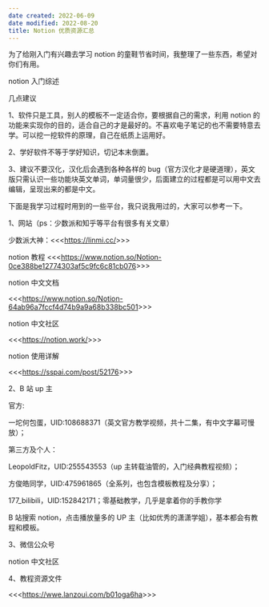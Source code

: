 ```yaml
---
date created: 2022-06-09
date modified: 2022-08-20
title: Notion 优质资源汇总
---
```


为了给刚入门有兴趣去学习 notion 的童鞋节省时间，我整理了一些东西，希望对你们有用。

notion 入门综述

几点建议

1、软件只是工具，别人的模板不一定适合你，要根据自己的需求，利用 notion 的功能来实现你的目的，适合自己的才是最好的。不喜欢电子笔记的也不需要特意去学。可以挖一挖软件的原理，自己在纸质上运用好。

2、学好软件不等于学好知识，切记本末倒置。

3、建议不要汉化，汉化后会遇到各种各样的 bug（官方汉化才是硬道理），英文版只需认识一些功能块英文单词，单词量很少，后面建立的过程都是可以用中文去编辑，呈现出来的都是中文。

下面是我学习过程时用到的一些平台，我只说我用过的，大家可以参考一下。

1、网站（ps：少数派和知乎等平台有很多有关文章）

少数派大神：<<<<https://linmi.cc/>>>>

notion 教程 <<<<https://www.notion.so/Notion-0ce388be12774303af5c9fc6c81cb076>>>>

notion 中文文档

<<<<https://www.notion.so/Notion-64ab96a7fccf4d74b9a9a68b338bc501>>>>

notion 中文社区

<<<<https://notion.work/>>>>

notion 使用详解

<<<<https://sspai.com/post/52176>>>>

2、B 站 up 主

官方:

一坨何包蛋，UID:108688371（英文官方教学视频，共十二集，有中文字幕可慢放）；

第三方及个人：

LeopoldFitz，UID:255543553（up 主转载油管的，入门经典教程视频）；

方俊皓同学，UID:475961865（全系列，也包含模板教程及分享）；

177_bilibili，UID:152842171；零基础教学，几乎是拿着你的手教你学

B 站搜索 notion，点击播放量多的 UP 主（比如优秀的潇潇学姐），基本都会有教程和模板。

3、微信公众号

notion 中文社区

4、教程资源文件

<<<<https://wwe.lanzoui.com/b01oga6ha>>>>
